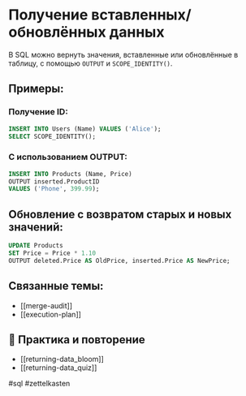 # Получение вставленных/обновлённых данных

В SQL можно вернуть значения, вставленные или обновлённые в таблицу, с помощью `OUTPUT` и `SCOPE_IDENTITY()`.

## Примеры:

### Получение ID:
```sql
INSERT INTO Users (Name) VALUES ('Alice');
SELECT SCOPE_IDENTITY();
```

### С использованием OUTPUT:
```sql
INSERT INTO Products (Name, Price)
OUTPUT inserted.ProductID
VALUES ('Phone', 399.99);
```

## Обновление с возвратом старых и новых значений:
```sql
UPDATE Products
SET Price = Price * 1.10
OUTPUT deleted.Price AS OldPrice, inserted.Price AS NewPrice;
```

## Связанные темы:
- [[merge-audit]]
- [[execution-plan]]

## 🔁 Практика и повторение
- [[returning-data_bloom]]
- [[returning-data_quiz]]

#sql #zettelkasten